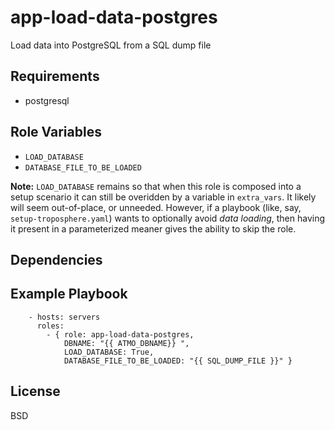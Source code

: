app-load-data-postgres
======================

Load data into PostgreSQL from a SQL dump file

Requirements
------------

- postgresql

Role Variables
--------------

- `LOAD_DATABASE`
- `DATABASE_FILE_TO_BE_LOADED`

**Note:** `LOAD_DATABASE` remains so that when this role is composed into a
setup scenario it can still be overidden by a variable in `extra_vars`. It
likely will seem out-of-place, or unneeded. However, if a playbook (like, say,
`setup-troposphere.yaml`) wants to optionally avoid _data loading_, then having
it present in a parameterized meaner gives the ability to skip the role.

Dependencies
------------


Example Playbook
----------------

```
    - hosts: servers
      roles:
        - { role: app-load-data-postgres,
            DBNAME: "{{ ATMO_DBNAME}} ",
            LOAD_DATABASE: True,
            DATABASE_FILE_TO_BE_LOADED: "{{ SQL_DUMP_FILE }}" }
```

License
-------

BSD
